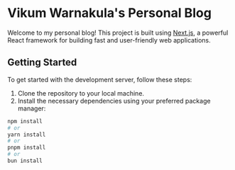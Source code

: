 # Vikum Warnakula's Personal Blog

Welcome to my personal blog! This project is built using [Next.js](https://nextjs.org/), a powerful React framework for building fast and user-friendly web applications. 

## Getting Started

To get started with the development server, follow these steps:

1. Clone the repository to your local machine.
2. Install the necessary dependencies using your preferred package manager:

```bash
npm install
# or
yarn install
# or
pnpm install
# or
bun install